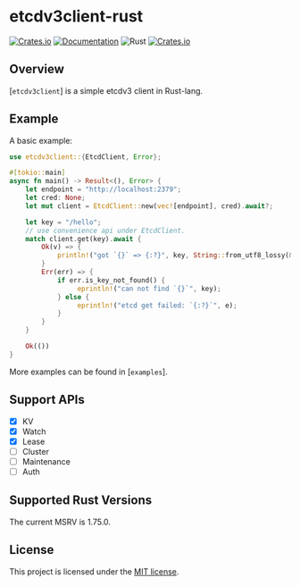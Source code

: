 etcdv3client-rust
======

[![Crates.io](https://img.shields.io/crates/v/etcdv3client)](https://crates.io/crates/etcdv3client)
[![Documentation](https://docs.rs/etcdv3client/badge.svg)](https://docs.rs/etcdv3client)
![Rust](https://github.com/zzzdong/etcdv3client-rust/workflows/Rust/badge.svg)
[![Crates.io](https://img.shields.io/crates/l/etcdv3client)](LICENSE)

## Overview

[`etcdv3client`] is a simple etcdv3 client in Rust-lang.

## Example

A basic example:
```rust
use etcdv3client::{EtcdClient, Error};

#[tokio::main]
async fn main() -> Result<(), Error> {
    let endpoint = "http://localhost:2379";
    let cred: None;
    let mut client = EtcdClient::new(vec![endpoint], cred).await?;

    let key = "/hello";
    // use convenience api under EtcdClient.
    match client.get(key).await {
        Ok(v) => {
            println!("got `{}` => {:?}", key, String::from_utf8_lossy(&v));
        }
        Err(err) => {
            if err.is_key_not_found() {
                 eprintln!("can not find `{}`", key);
            } else {
                 eprintln!("etcd get failed: `{:?}`", e);
            }
        }
    }

    Ok(())
}
```

More examples can be found in [`examples`].

## Support APIs

- [x] KV
- [x] Watch
- [x] Lease
- [ ] Cluster
- [ ] Maintenance
- [ ] Auth

## Supported Rust Versions

 The current MSRV is 1.75.0.

## License

This project is licensed under the [MIT license](LICENSE).
